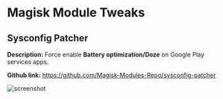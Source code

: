 # Magisk Module Tweaks
## Sysconfig Patcher
**Description:** Force enable **Battery optimization/Doze** on Google Play services apps.

**Github link:** https://github.com/Magisk-Modules-Repo/sysconfig-patcher 

![screenshot](https://i.imgur.com/MPm67yk.png)